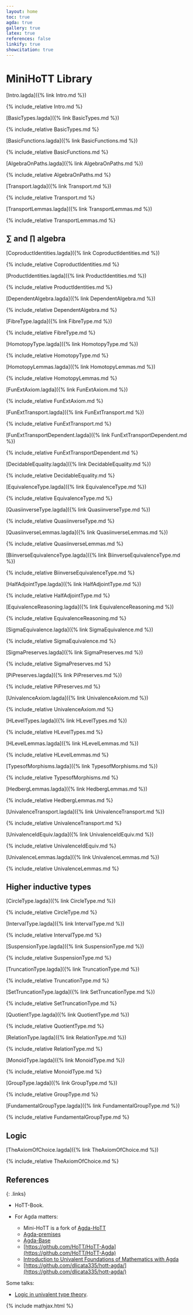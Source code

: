 ```yaml
---
layout: home
toc: true
agda: true
gallery: true
latex: true
references: false
linkify: true
showcitation: true
---
```


# MiniHoTT Library

[Intro.lagda]({% link Intro.md %})

{% include_relative Intro.md  %}

[BasicTypes.lagda]({% link BasicTypes.md %})

{% include_relative BasicTypes.md %}

[BasicFunctions.lagda]({% link BasicFunctions.md %})

{% include_relative BasicFunctions.md %}

[AlgebraOnPaths.lagda]({% link AlgebraOnPaths.md %})

{% include_relative AlgebraOnPaths.md %}

[Transport.lagda]({% link Transport.md %})

{% include_relative Transport.md %}

[TransportLemmas.lagda]({% link TransportLemmas.md %})

{% include_relative TransportLemmas.md %}

## ∑ and ∏ algebra

[CoproductIdentities.lagda]({% link CoproductIdentities.md %})

{% include_relative CoproductIdentities.md %}

[ProductIdentities.lagda]({% link ProductIdentities.md %})

{% include_relative ProductIdentities.md %}

[DependentAlgebra.lagda]({% link DependentAlgebra.md %})

{% include_relative DependentAlgebra.md %}

[FibreType.lagda]({% link FibreType.md %})

{% include_relative FibreType.md %}

[HomotopyType.lagda]({% link HomotopyType.md %})

{% include_relative HomotopyType.md %}

[HomotopyLemmas.lagda]({% link HomotopyLemmas.md %})

{% include_relative HomotopyLemmas.md %}

[FunExtAxiom.lagda]({% link FunExtAxiom.md %})

{% include_relative FunExtAxiom.md %}

[FunExtTransport.lagda]({% link FunExtTransport.md %})

{% include_relative FunExtTransport.md %}

[FunExtTransportDependent.lagda]({% link FunExtTransportDependent.md %})

{% include_relative FunExtTransportDependent.md %}

[DecidableEquality.lagda]({% link DecidableEquality.md %})

{% include_relative DecidableEquality.md %}

[EquivalenceType.lagda]({% link EquivalenceType.md %})

{% include_relative EquivalenceType.md %}

[QuasiinverseType.lagda]({% link QuasiinverseType.md %})

{% include_relative QuasiinverseType.md %}

[QuasiinverseLemmas.lagda]({% link QuasiinverseLemmas.md %})

{% include_relative QuasiinverseLemmas.md %}

[BiinverseEquivalenceType.lagda]({% link BiinverseEquivalenceType.md %})

{% include_relative BiinverseEquivalenceType.md %}

[HalfAdjointType.lagda]({% link HalfAdjointType.md %})

{% include_relative HalfAdjointType.md %}

[EquivalenceReasoning.lagda]({% link EquivalenceReasoning.md %})

{% include_relative EquivalenceReasoning.md %}

[SigmaEquivalence.lagda]({% link SigmaEquivalence.md %})

{% include_relative SigmaEquivalence.md %}

[SigmaPreserves.lagda]({% link SigmaPreserves.md %})

{% include_relative SigmaPreserves.md %}

[PiPreserves.lagda]({% link PiPreserves.md %})

{% include_relative PiPreserves.md %}

[UnivalenceAxiom.lagda]({% link UnivalenceAxiom.md %})

{% include_relative UnivalenceAxiom.md %}

[HLevelTypes.lagda]({% link HLevelTypes.md %})

{% include_relative HLevelTypes.md %}

[HLevelLemmas.lagda]({% link HLevelLemmas.md %})

{% include_relative HLevelLemmas.md %}


[TypesofMorphisms.lagda]({% link TypesofMorphisms.md %})

{% include_relative TypesofMorphisms.md %}

[HedbergLemmas.lagda]({% link HedbergLemmas.md %})

{% include_relative HedbergLemmas.md %}

[UnivalenceTransport.lagda]({% link UnivalenceTransport.md %})

{% include_relative UnivalenceTransport.md %}

[UnivalenceIdEquiv.lagda]({% link UnivalenceIdEquiv.md %})

{% include_relative UnivalenceIdEquiv.md %}

[UnivalenceLemmas.lagda]({% link UnivalenceLemmas.md %})

{% include_relative UnivalenceLemmas.md %}


## Higher inductive types

[CircleType.lagda]({% link CircleType.md %})

{% include_relative CircleType.md %}

[IntervalType.lagda]({% link IntervalType.md %})

{% include_relative IntervalType.md %}

[SuspensionType.lagda]({% link SuspensionType.md %})

{% include_relative SuspensionType.md %}

[TruncationType.lagda]({% link TruncationType.md %})

{% include_relative TruncationType.md %}

[SetTruncationType.lagda]({% link SetTruncationType.md %})

{% include_relative SetTruncationType.md %}

[QuotientType.lagda]({% link QuotientType.md %})

{% include_relative QuotientType.md %}

[RelationType.lagda]({% link RelationType.md %})

{% include_relative RelationType.md %}

[MonoidType.lagda]({% link MonoidType.md %})

{% include_relative MonoidType.md %}

[GroupType.lagda]({% link GroupType.md %})

{% include_relative GroupType.md %}

[FundamentalGroupType.lagda]({% link FundamentalGroupType.md %})

{% include_relative FundamentalGroupType.md %}

## Logic

[TheAxiomOfChoice.lagda]({% link TheAxiomOfChoice.md %})

{% include_relative TheAxiomOfChoice.md %}

## References

{: .links}

- HoTT-Book.

- For Agda matters:

    - Mini-HoTT is a fork of [Agda-HoTT](https://mroman42.github.io/ctlc/agda-hott/Total.html)
    - [Agda-premises](https://hub.darcs.net/gylterud/agda-premises)
    - [Agda-Base](https://github.com/pcapriotti/agda-base)
    - [https://github.com/HoTT/HoTT-Agda](https://github.com/HoTT/HoTT-Agda)
    - [Introduction to Univalent Foundations of Mathematics with Agda](https://www.cs.bham.ac.uk/~mhe/HoTT-UF-in-Agda-Lecture-Notes/)
    - [https://github.com/dlicata335/hott-agda/](https://github.com/dlicata335/hott-agda/)

Some talks:

  - [Logic in univalent type theory](https://www.newton.ac.uk/files/seminar/20170711100011001-1442677.pdf).

{% include mathjax.html %}


<script type="text/javascript" src="//rf.revolvermaps.com/0/0/8.js?i=5ofvfm0irr4&amp;m=0c&amp;c=ff0000&amp;cr1=ffffff&amp;f=tahoma&amp;l=49&amp;s=192&amp;bv=65&amp;cw=ffffff&amp;cb=000000" async="async"></script>
